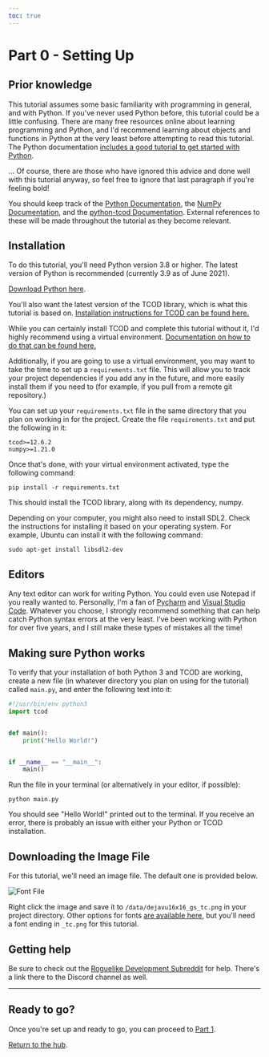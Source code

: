 ```yaml
---
toc: true
---
```


# Part 0 - Setting Up

## Prior knowledge

This tutorial assumes some basic familiarity with programming in general, and with Python.
If you've never used Python before, this tutorial could be a little confusing. There are many free resources online about learning programming and Python, and I'd recommend learning about objects and functions in Python at the very least before attempting to read this tutorial.
The Python documentation [includes a good tutorial to get started with Python](https://docs.python.org/3/tutorial/).

... Of course, there are those who have ignored this advice and done well with this tutorial anyway, so feel free to ignore that last paragraph if you're feeling bold\!

You should keep track of the [Python Documentation](https://docs.python.org/3/), the [NumPy Documentation](https://numpy.org/doc/stable/), and the [python-tcod Documentation](https://python-tcod.readthedocs.io/en/latest/).
External references to these will be made throughout the tutorial as they become relevant.

## Installation

To do this tutorial, you'll need Python version 3.8 or higher.
The latest version of Python is recommended (currently 3.9 as of June 2021).

[Download Python here](https://www.python.org/downloads/).

You'll also want the latest version of the TCOD library, which is what this tutorial is based on.
[Installation instructions for TCOD can be found here.](https://python-tcod.readthedocs.io/en/latest/installation.html)

While you can certainly install TCOD and complete this tutorial without it, I'd highly recommend using a virtual environment.
[Documentation on how to do that can be found here.](https://docs.python.org/3/library/venv.html)

Additionally, if you are going to use a virtual environment, you may want to take the time to set up a `requirements.txt` file.
This will allow you to track your project dependencies if you add any in the future, and more easily install them if you need to (for example, if you pull from a remote git repository.)

You can set up your `requirements.txt` file in the same directory that you plan on working in for the project. Create the file `requirements.txt` and put the following in it:

```
tcod>=12.6.2
numpy>=1.21.0
```

Once that's done, with your virtual environment activated, type the following command:

`pip install -r requirements.txt`

This should install the TCOD library, along with its dependency, numpy.

Depending on your computer, you might also need to install SDL2.
Check the instructions for installing it based on your operating system.
For example, Ubuntu can install it with the following command:

`sudo apt-get install libsdl2-dev`

## Editors

Any text editor can work for writing Python.
You could even use Notepad if you really wanted to.
Personally, I'm a fan of [Pycharm](https://www.jetbrains.com/pycharm/) and [Visual Studio Code](https://code.visualstudio.com/).
Whatever you choose, I strongly recommend something that can help catch Python syntax errors at the very least.
I've been working with Python for over five years, and I still make these types of mistakes all the time\!

## Making sure Python works

To verify that your installation of both Python 3 and TCOD are working, create a new file (in whatever directory you plan on using for the tutorial) called `main.py`, and enter the following text into it:

```python
#!/usr/bin/env python3
import tcod


def main():
    print("Hello World!")


if __name__ == "__main__":
    main()
```

Run the file in your terminal (or alternatively in your editor, if possible):

`python main.py`

You should see "Hello World\!" printed out to the terminal. If you receive an error, there is probably an issue with either your Python or TCOD installation.

## Downloading the Image File

For this tutorial, we'll need an image file. The default one is provided below.

![Font File](https://raw.githubusercontent.com/libtcod/libtcod/master/data/fonts/dejavu16x16_gs_tc.png)

Right click the image and save it to `/data/dejavu16x16_gs_tc.png` in your project directory.
Other options for fonts [are available here](https://github.com/libtcod/libtcod/tree/master/data/fonts), but you'll need a font ending in `_tc.png` for this tutorial.

## Getting help

Be sure to check out the [Roguelike Development Subreddit](https://www.reddit.com/r/roguelikedev) for help.
There's a link there to the Discord channel as well.

-----

## Ready to go?

Once you're set up and ready to go, you can proceed to [Part 1](part-1).

[Return to the hub](.).

